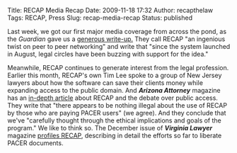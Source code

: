 Title: RECAP Media Recap
Date: 2009-11-18 17:32
Author: recapthelaw
Tags: RECAP, Press
Slug: recap-media-recap
Status: published

Last week, we got our first major media coverage from across the pond,
as the *Guardian* gave us a [generous
write-up.](http://www.guardian.co.uk/technology/2009/nov/11/recap-us-courtrooms)
They call RECAP "an ingenious twist on peer to peer networking" and
write that "since the system launched in August, legal circles have been
buzzing with support for the idea."

Meanwhile, RECAP continues to generate interest from the legal
profession. Earlier this month, RECAP's own Tim Lee spoke to a group of
New Jersey lawyers about how the software can save their clients money
while expanding access to the public domain. And ***Arizona Attorney***
magazine has an [in-depth
article](http://www.azattorneymag-digital.com/azattorneymag/200911/?pg=5#pg27)
about RECAP and the debate over public access. They write that "there
appears to be nothing illegal about the use of RECAP by those who are
paying PACER users" (we agree). And they conclude that we've "carefully
thought through the ethical implications and goals of the program." We
like to think so. The December issue of ***Virginia Lawyer*** magazine
[profiles
RECAP](http://www.vsb.org/docs/valawyermagazine/vl1209_tech.pdf),
describing in detail the efforts so far to liberate PACER documents.

